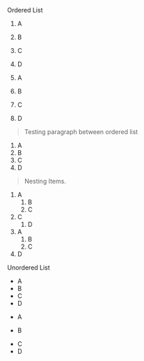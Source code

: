 Ordered List

1. A
2. B
3. C
4. D


1. A
1. B
1. C
1. D

> Testing paragraph between ordered list

1. A
7. B
3. C
0. D

> Nesting Items.


1. A
    1. B
    2. C
3. C
    1. D
1. A
    1. B
    1. C
1. D



Unordered List

* A
* B
* C
* D

+ A
- B
* C
* D
